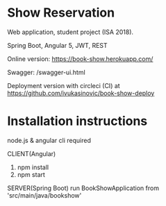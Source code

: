 Show Reservation
=========================
Web application, student project (ISA 2018). 

Spring Boot, Angular 5, JWT, REST


Online version: https://book-show.herokuapp.com/

Swagger: /swagger-ui.html

Deployment version with circleci (CI) at https://github.com/ivukasinovic/book-show-deploy 

# Installation instructions

node.js & angular cli required

CLIENT(Angular)
  1. npm install
  2. npm start
  
SERVER(Spring Boot)
run BookShowApplication from 'src/main/java/bookshow'
